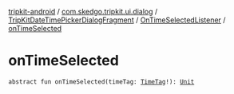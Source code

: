 [tripkit-android](../../../index.md) / [com.skedgo.tripkit.ui.dialog](../../index.md) / [TripKitDateTimePickerDialogFragment](../index.md) / [OnTimeSelectedListener](index.md) / [onTimeSelected](./on-time-selected.md)

# onTimeSelected

`abstract fun onTimeSelected(timeTag: `[`TimeTag`](../../../com.skedgo.android.common.model/-time-tag/index.md)`!): `[`Unit`](https://kotlinlang.org/api/latest/jvm/stdlib/kotlin/-unit/index.html)